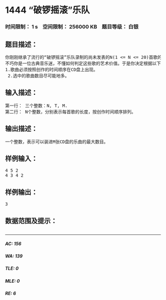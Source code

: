 # 1444 “破锣摇滚”乐队   
### 时间限制： 1 s&nbsp;&nbsp;&nbsp;&nbsp;空间限制： 256000 KB&nbsp;&nbsp;&nbsp;&nbsp;题目等级： 白银  
## 题目描述：  

<pre>
你刚刚继承了流行的“破锣摇滚”乐队录制的尚未发表的N(1 <= N <= 20)首歌的版权。你打算从中精选一些歌曲，发行M(1 <= M <= 20)张CD。每一张CD最多可以容纳T(1 <= T <= 20)分钟的音乐，一首歌不能分装在两张CD中。
不巧你是一位古典音乐迷，不懂如何判定这些歌的艺术价值。于是你决定根据以下标准进行选择：
1.歌曲必须按照创作的时间顺序在CD盘上出现。
 2.选中的歌曲数目尽可能地多。
</pre>
  
  
## 输入描述：  

<pre>
第一行： 三个整数：N, T, M.
第二行： N个整数，分别表示每首歌的长度，按创作时间顺序排列。
</pre>
  
  
## 输出描述：  

<pre>
一个整数，表示可以装进M张CD盘的乐曲的最大数目。
</pre>
  
  
## 样例输入：  

<pre>
4 5 2
4 3 4 2
</pre>
  
  
## 样例输出：  

<pre>
3
</pre>
  
  
## 数据范围及提示：  

<pre>
</pre>
  
  
***  

##### AC: 156  
##### WA: 139  
##### TLE: 0  
##### MLE: 0  
##### RE: 6  

